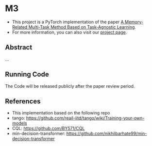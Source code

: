 # M3
* This project is a PyTorch implementation of the paper <a href="https://arxiv.org/abs/2209.04100" target="_blank">A Memory-Related Multi-Task Method Based on Task-Agnostic Learning</a>.
* For more information, you can also visit our <a href="https://Xianqi-Zhang.github.io/M3" target="_blank">project page</a>.


## Abstract
...



## Running Code
The Code will be released publicly after the paper review period.



## References
* This implementation based on the following repo
* tango: https://github.com/reail-iitd/tango/wiki/Training-your-own-models
* CQL: https://github.com/BY571/CQL
* min-decision-transformer: https://github.com/nikhilbarhate99/min-decision-transformer

